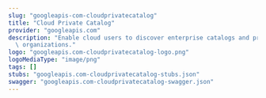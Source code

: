 ```yaml
---
slug: "googleapis-com-cloudprivatecatalog"
title: "Cloud Private Catalog"
provider: "googleapis.com"
description: "Enable cloud users to discover enterprise catalogs and products in their\
  \ organizations."
logo: "googleapis.com-cloudprivatecatalog-logo.png"
logoMediaType: "image/png"
tags: []
stubs: "googleapis.com-cloudprivatecatalog-stubs.json"
swagger: "googleapis.com-cloudprivatecatalog-swagger.json"
---
```

